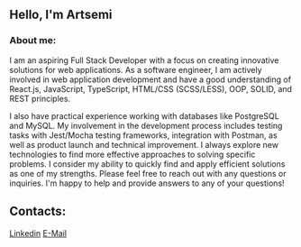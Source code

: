 ## Hello, I'm Artsemi
### About me:
I am an aspiring Full Stack Developer with a focus on creating innovative solutions for web applications. As a software engineer, I am actively involved in web application development and have a good understanding of React.js, JavaScript, TypeScript, HTML/CSS (SCSS/LESS), OOP, SOLID, and REST principles.

I also have practical experience working with databases like PostgreSQL and MySQL. My involvement in the development process includes testing tasks with Jest/Mocha testing frameworks, integration with Postman, as well as product launch and technical improvement. I always explore new technologies to find more effective approaches to solving specific problems. I consider my ability to quickly find and apply efficient solutions as one of my strengths. Please feel free to reach out with any questions or inquiries. I'm happy to help and provide answers to any of your questions!
## Contacts:
[Linkedin](www.linkedin.com/in/artsemi-kot-563541286)
[E-Mail](kot_artemiy@mail.ru)
